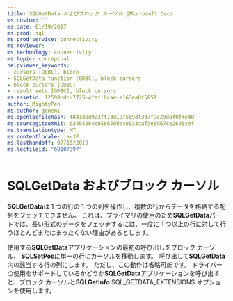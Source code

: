 ```yaml
---
title: SQLGetData およびブロック カーソル |Microsoft Docs
ms.custom: ''
ms.date: 01/19/2017
ms.prod: sql
ms.prod_service: connectivity
ms.reviewer: ''
ms.technology: connectivity
ms.topic: conceptual
helpviewer_keywords:
- cursors [ODBC], block
- SQLGetData function [ODBC], block cursors
- block cursors [ODBC]
- result sets [ODBC], block cursors
ms.assetid: 12599cdc-7725-4faf-bcae-e163ea0f5851
author: MightyPen
ms.author: genemi
ms.openlocfilehash: 4841d8d923ff73d187569df3d7f9e29daf0f4e48
ms.sourcegitcommit: b2464064c0566590e486a3aafae6d67ce2645cef
ms.translationtype: MT
ms.contentlocale: ja-JP
ms.lasthandoff: 07/15/2019
ms.locfileid: "68107397"
---
```

# <a name="sqlgetdata-and-block-cursors"></a>SQLGetData およびブロック カーソル
**SQLGetData**は 1 つの行の 1 つの列を操作し、複数の行からデータを格納する配列をフェッチできません。 これは、プライマリの使用のため**SQLGetData**パートでは、長い形式のデータをフェッチするには、一度に 1 つ以上の行に対して行うほとんどまたはまったくない理由があるとします。  
  
 使用する**SQLGetData**アプリケーションの最初の呼び出しをブロック カーソル、 **SQLSetPos**に単一の行にカーソルを移動します。 呼び出して**SQLGetData**内の該当する行の列にします。 ただし、この動作は省略可能です。 ドライバーの使用をサポートしているかどうか**SQLGetData**アプリケーションを呼び出すと、ブロック カーソルと**SQLGetInfo** SQL_GETDATA_EXTENSIONS オプションを使用します。

